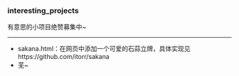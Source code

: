 ### interesting_projects
有意思的小项目绝赞募集中~

----------------------------------------------
* sakana.html：在网页中添加一个可爱的石蒜立牌，具体实现见https://github.com/itorr/sakana
* 芜~

